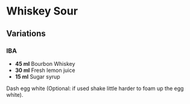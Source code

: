 # Whiskey Sour

## Variations

### IBA

* **45 ml** Bourbon Whiskey
* **30 ml** Fresh lemon juice
* **15 ml** Sugar syrup

Dash egg white (Optional: if used shake little harder to foam up the egg white).
